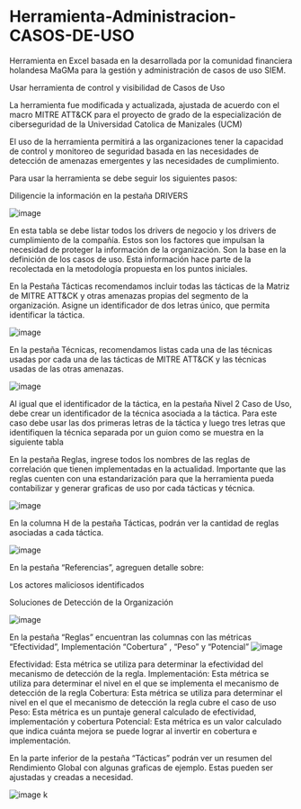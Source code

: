 # Herramienta-Administracion-CASOS-DE-USO

Herramienta en Excel basada en la desarrollada por la comunidad financiera holandesa MaGMa para la gestión y administración de casos de uso SIEM.

Usar herramienta de control y visibilidad de Casos de Uso

La herramienta fue modificada y actualizada, ajustada de acuerdo con el macro MITRE ATT&CK para el proyecto de grado de la especialización de ciberseguridad de la Universidad Catolica de Manizales (UCM)

El uso de la herramienta permitirá a las organizaciones tener la capacidad de control y monitoreo de seguridad basada en las necesidades de detección de amenazas emergentes y las necesidades de cumplimiento.


Para usar la herramienta se debe seguir los siguientes pasos:

Diligencie la información en la pestaña DRIVERS

![image](https://github.com/MigCHZ/Herramienta-Administracion-CASOS-DE-USO/assets/134456656/622d5546-e4a7-4f60-86ac-73a03ed218fd)


En esta tabla se debe listar todos los drivers de negocio y los drivers de cumplimiento de la compañía. Estos son los factores que impulsan la necesidad de proteger la información de la organización. Son la base en la definición de los casos de uso.
Esta información hace parte de la recolectada en la metodología propuesta en los puntos iniciales.


En la Pestaña Tácticas recomendamos incluir todas las tácticas de la Matriz de MITRE ATT&CK y otras amenazas propias del segmento de la organización. 
Asigne un identificador de dos letras único, que permita identificar la táctica.

![image](https://github.com/MigCHZ/Herramienta-Administracion-CASOS-DE-USO/assets/134456656/a539f520-167b-4884-9d68-4cae9ad8a5fd)

En la pestaña Técnicas, recomendamos listas cada una de las técnicas usadas por cada una de las tácticas de MITRE ATT&CK y las técnicas usadas de las otras amenazas.

![image](https://github.com/MigCHZ/Herramienta-Administracion-CASOS-DE-USO/assets/134456656/74c17fdf-093c-443c-9881-c4fb30da8469)


Al igual que el identificador de la táctica, en la pestaña Nivel 2 Caso de Uso, debe crear un identificador de la técnica asociada a la táctica. Para este caso debe usar las dos primeras letras de la táctica y luego tres letras que identifiquen la técnica separada por un guion como se muestra en la siguiente tabla

En la pestaña Reglas, ingrese todos los nombres de las reglas de correlación que tienen implementadas en la actualidad.
Importante que las reglas cuenten con una estandarización para que la herramienta pueda contabilizar y generar graficas de uso por cada tácticas y técnica.

![image](https://github.com/MigCHZ/Herramienta-Administracion-CASOS-DE-USO/assets/134456656/fd8bfebe-55df-445c-bf1b-305f18af6e25)

En la columna H de la pestaña Tácticas, podrán ver la cantidad de reglas asociadas a cada táctica.

![image](https://github.com/MigCHZ/Herramienta-Administracion-CASOS-DE-USO/assets/134456656/af42b062-6200-411a-9892-9a9998136f73)


En la pestaña “Referencias”, agreguen detalle sobre:

Los actores maliciosos identificados 




Soluciones de Detección de la Organización 

![image](https://github.com/MigCHZ/Herramienta-Administracion-CASOS-DE-USO/assets/134456656/f3220240-2337-4dbf-9078-1a9d266f0557)


En la pestaña “Reglas” encuentran las columnas con las métricas “Efectividad”, Implementación “Cobertura” , “Peso” y “Potencial”
![image](https://github.com/MigCHZ/Herramienta-Administracion-CASOS-DE-USO/assets/134456656/2985dd25-4c47-4f31-8af2-0468a9bcf7e5)

Efectividad:  Esta métrica se utiliza para determinar la efectividad del mecanismo de detección de la regla.
Implementación: Esta métrica se utiliza para determinar el nivel en el que se implementa el mecanismo de detección de la regla 
Cobertura: Esta métrica se utiliza para determinar el nivel en el que el mecanismo de detección la regla cubre el caso de uso
Peso: Esta métrica es un puntaje general calculado de efectividad, implementación y cobertura
Potencial: Esta métrica es un valor calculado que indica cuánta mejora se puede lograr al invertir en cobertura e implementación.

En la parte inferior de la pestaña “Tácticas” podrán ver un resumen del Rendimiento Global con algunas graficas de ejemplo. Estas pueden ser ajustadas y creadas a necesidad.

![image](https://github.com/MigCHZ/Herramienta-Administracion-CASOS-DE-USO/assets/134456656/f10e91fe-b4c9-4f8c-b9e4-fc2b87f6085d)
k







